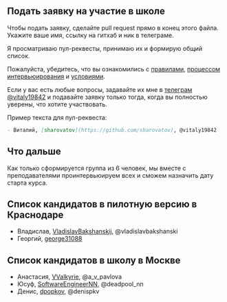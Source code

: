 ## Подать заявку на участие в школе

Чтобы подать заявку, сделайте pull request прямо в конец этого файлa. Укажите ваше имя, ссылку на гитхаб и ник в телеграме.

Я просматриваю пул-реквесты, принимаю их и формирую общий список.

Пожалуйста, убедитесь, что вы ознакомились с [правилами](https://github.com/sharovatov/shkar/blob/master/7-code-of-conduct.md), [процессом интервьюирования](https://github.com/sharovatov/shkar/blob/master/3-mentees-interview.md) и [условиями](https://github.com/sharovatov/shkar/blob/master/1-mentees-evp.md).

Если у вас есть любые вопросы, задавайте их мне в [телеграм @vitaly19842](http://t.me/vitaly19842) и подавайте заявку только тогда, когда вы полностью уверены, что хотите участвовать.

Пример текста для пул-реквеста:

```markdown
- Виталий, [sharovatov](https://github.com/sharovatov), @vitaly19842
```

## Что дальше

Как только сформируется группа из 6 человек, мы вместе с преподавателями проинтервьюируем всех и сможем назначить дату старта курса.

## Список кандидатов в пилотную версию в Краснодаре

- Владислав, [VladislavBakshanskij](https://github.com/VladislavBakshanskij), @vladislavbakshanski
- Георгий, [george31088](https://github.com/george31088)

## Список кандидатов в школу в Москве

- Анастасия, [VValkyrie](https://github.com/VValkyrie), @a_v_pavlova
- Юсуф, [SoftwareEngineerNN](https://github.com/SoftwareEngineerNN), @deadpool_nn
- Денис, [dpopkov](https://github.com/dpopkov), @denispkv
